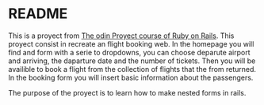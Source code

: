 # README

This is a proyect from  [The odin Proyect course of Ruby on Rails](https://www.theodinproject.com/courses/ruby-on-rails/lessons/building-advanced-forms).
This proyect consist in recreate an flight booking web. In the homepage you will find and form with a serie to dropdowns, you can choose deparute airport and arriving, the daparture date and the number of tickets. Then you will be availible to book a flight from the collection of flights that the from returned. In the booking form you will insert basic information about the passengers.

The purpose of the proyect is to learn how to make nested forms in rails.
